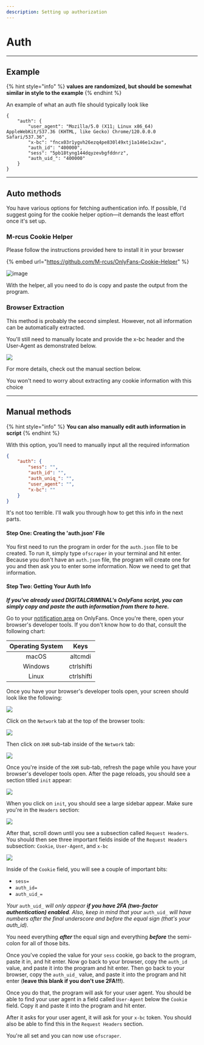 ```yaml
---
description: Setting up authorization
---
```


# Auth

***

## Example

{% hint style="info" %}
**values are randomized, but should be somewhat similar in style to the example**
{% endhint %}

An example of what an auth file should typically look like

```
{
    "auth": {
        "user_agent": "Mozilla/5.0 (X11; Linux x86_64) AppleWebKit/537.36 (KHTML, like Gecko) Chrome/120.0.0.0 Safari/537.36",
        "x-bc": "fncx03r1ygvh26ezq4pe830l49xtj1a146e1x2av",
        "auth_id": "400000",
        "sess": "5pb18tyng144dqyzevbgfddnrz",
        "auth_uid_": "400000"
    }
}
```



***

## Auto methods

You have various options for fetching authentication info. If possible, I'd suggest going for the cookie helper option—it demands the least effort once it's set up.

### M-rcus Cookie Helper

Please follow the instructions provided here to install it in your browser

{% embed url="https://github.com/M-rcus/OnlyFans-Cookie-Helper" %}

![image](https://user-images.githubusercontent.com/67020411/230731183-26a43e62-4385-4fd9-aee8-f75a7c2d33cb.png)

With the helper, all you need to do is copy and paste the output from the program.



### Browser Extraction

This method is probably the second simplest. However, not all information can be automatically extracted.&#x20;

You'll still need to manually locate and provide the x-bc header and the User-Agent as demonstrated below.

![](https://raw.githubusercontent.com/taux1c/onlyfans-scraper/main/media/request\_headers.png)

For more details, check out the manual section below.

You won't need to worry about extracting any cookie information with this choice



***

## Manual methods

{% hint style="info" %}
**You can also manually edit auth information in script**
{% endhint %}

With this option, you'll need to manually input all the required information

```json
{
    "auth": {
        "sess": "",
        "auth_id": "",
        "auth_uniq_": "",
        "user_agent": "",
        "x-bc": ""
    }
}
```

It's not too terrible. I'll walk you through how to get this info in the next parts.

#### Step One: Creating the 'auth.json' File

You first need to run the program in order for the `auth.json` file to be created. To run it, simply type `ofscraper` in your terminal and hit enter. Because you don't have an `auth.json` file, the program will create one for you and then ask you to enter some information. Now we need to get that information.

#### Step Two: Getting Your Auth Info

_**If you've already used DIGITALCRIMINAL's OnlyFans script, you can simply copy and paste the auth information from there to here.**_

Go to your [notification area](https://onlyfans.com/my/notifications) on OnlyFans. Once you're there, open your browser's developer tools. If you don't know how to do that, consult the following chart:

| Operating System |    Keys    |
| :--------------: | :--------: |
|       macOS      |   altcmdi  |
|      Windows     | ctrlshifti |
|       Linux      | ctrlshifti |

Once you have your browser's developer tools open, your screen should look like the following:

![](https://raw.githubusercontent.com/taux1c/onlyfans-scraper/main/media/browser\_tools\_open.png)

Click on the `Network` tab at the top of the browser tools:

![](https://raw.githubusercontent.com/taux1c/onlyfans-scraper/main/media/network\_tab.png)

Then click on `XHR` sub-tab inside of the `Network` tab:

![](https://raw.githubusercontent.com/taux1c/onlyfans-scraper/main/media/xhr\_tab.png)

Once you're inside of the `XHR` sub-tab, refresh the page while you have your browser's developer tools open. After the page reloads, you should see a section titled `init` appear:

![](https://raw.githubusercontent.com/taux1c/onlyfans-scraper/main/media/init.png)

When you click on `init`, you should see a large sidebar appear. Make sure you're in the `Headers` section:

![](https://raw.githubusercontent.com/taux1c/onlyfans-scraper/main/media/headers.png)

After that, scroll down until you see a subsection called `Request Headers`. You should then see three important fields inside of the `Request Headers` subsection: `Cookie`, `User-Agent`, and `x-bc`

![](https://raw.githubusercontent.com/taux1c/onlyfans-scraper/main/media/request\_headers.png)

Inside of the `Cookie` field, you will see a couple of important bits:

* `sess=`
* `auth_id=`
* `auth_uid_=`

_Your_ `auth_uid_` _will only appear **if you have 2FA (two-factor authentication) enabled**. Also, keep in mind that your_ `auth_uid_` _will have numbers after the final underscore and before the equal sign (that's your auth\_id)._

You need everything _**after**_ the equal sign and everything _**before**_ the semi-colon for all of those bits.

Once you've copied the value for your `sess` cookie, go back to the program, paste it in, and hit enter. Now go back to your browser, copy the `auth_id` value, and paste it into the program and hit enter. Then go back to your browser, copy the `auth_uid_` value, and paste it into the program and hit enter (**leave this blank if you don't use 2FA!!!**).

Once you do that, the program will ask for your user agent. You should be able to find your user agent in a field called `User-Agent` below the `Cookie` field. Copy it and paste it into the program and hit enter.

After it asks for your user agent, it will ask for your `x-bc` token. You should also be able to find this in the `Request Headers` section.

You're all set and you can now use `ofscraper`.
